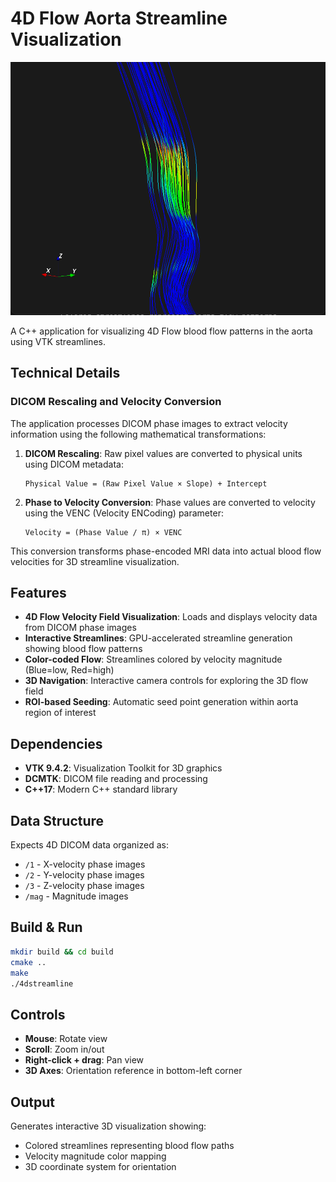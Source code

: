 # 4D Flow Aorta Streamline Visualization

![4D Aorta Streamlines](assets/sample.png)

A C++ application for visualizing 4D Flow blood flow patterns in the aorta using VTK streamlines.

## Technical Details

### DICOM Rescaling and Velocity Conversion

The application processes DICOM phase images to extract velocity information using the following mathematical transformations:

1. **DICOM Rescaling**: Raw pixel values are converted to physical units using DICOM metadata:
   ```
   Physical Value = (Raw Pixel Value × Slope) + Intercept
   ```

2. **Phase to Velocity Conversion**: Phase values are converted to velocity using the VENC (Velocity ENCoding) parameter:
   ```
   Velocity = (Phase Value / π) × VENC
   ```

This conversion transforms phase-encoded MRI data into actual blood flow velocities for 3D streamline visualization.

## Features

- **4D Flow Velocity Field Visualization**: Loads and displays velocity data from DICOM phase images
- **Interactive Streamlines**: GPU-accelerated streamline generation showing blood flow patterns
- **Color-coded Flow**: Streamlines colored by velocity magnitude (Blue=low, Red=high)
- **3D Navigation**: Interactive camera controls for exploring the 3D flow field
- **ROI-based Seeding**: Automatic seed point generation within aorta region of interest

## Dependencies

- **VTK 9.4.2**: Visualization Toolkit for 3D graphics
- **DCMTK**: DICOM file reading and processing
- **C++17**: Modern C++ standard library

## Data Structure

Expects 4D DICOM data organized as:
- `/1` - X-velocity phase images
- `/2` - Y-velocity phase images  
- `/3` - Z-velocity phase images
- `/mag` - Magnitude images

## Build & Run

```bash
mkdir build && cd build
cmake ..
make
./4dstreamline
```

## Controls

- **Mouse**: Rotate view
- **Scroll**: Zoom in/out
- **Right-click + drag**: Pan view
- **3D Axes**: Orientation reference in bottom-left corner

## Output

Generates interactive 3D visualization showing:
- Colored streamlines representing blood flow paths
- Velocity magnitude color mapping
- 3D coordinate system for orientation 